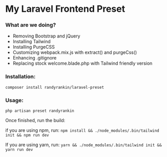 # My Laravel Frontend Preset

### What are we doing?
- Removing Bootstrap and jQuery
- Installing Tailwind
- Installing PurgeCSS
- Customizing webpack.mix.js with extract() and purgeCss()
- Enhancing .gitignore
- Replacing stock welcome.blade.php with Tailwind friendly version

### Installation:
`composer install randyrankin/laravel-preset`

### Usage:
`php artisan preset randyrankin`

Once finished, run the build:

if you are using npm, run: `npm install && ./node_modules/.bin/tailwind init && npm run dev`

If you are using yarn, run: `yarn && ./node_modules/.bin/tailwind init && yarn run dev`
